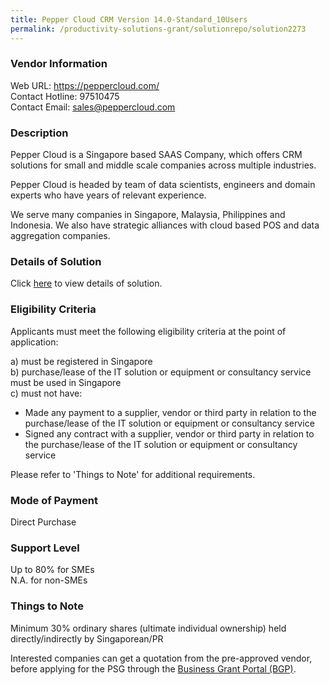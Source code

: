 ```yaml
---
title: Pepper Cloud CRM Version 14.0-Standard_10Users
permalink: /productivity-solutions-grant/solutionrepo/solution2273
---
```


### Vendor Information
Web URL: https://peppercloud.com/ <br>Contact Hotline: 97510475 <br>Contact Email: sales@peppercloud.com <br>

### Description

Pepper Cloud is a Singapore based SAAS Company, which offers CRM solutions for small and middle scale companies across multiple industries. 

Pepper Cloud is headed by team of data scientists, engineers and domain experts who have years of relevant experience.

We serve many companies in Singapore, Malaysia, Philippines and Indonesia. We also have strategic alliances with cloud based POS and data aggregation companies.

### Details of Solution

Click <a href='https://www.gobusiness.gov.sg/images/psg/Pepper_Cloud_20200952_Desensitised_Annex_3_Part_3.pdf' target='_blank'>here</a> to view details of solution.

### Eligibility Criteria

Applicants must meet the following eligibility criteria at the point of application:

a) must be registered in Singapore <br>
b) purchase/lease of the IT solution or equipment or consultancy service must be used in Singapore <br>
c) must not have:
- Made any payment to a supplier, vendor or third party in relation to the purchase/lease of the IT solution or equipment or consultancy service
- Signed any contract with a supplier, vendor or third party in relation to the purchase/lease of the IT solution or equipment or consultancy service

Please refer to 'Things to Note' for additional requirements.

### Mode of Payment
Direct Purchase

### Support Level
Up to 80% for SMEs <br>
N.A. for non-SMEs

### Things to Note
Minimum 30% ordinary shares (ultimate individual ownership) held directly/indirectly by Singaporean/PR

Interested companies can get a quotation from the pre-approved vendor, before applying for the PSG through the <a target='_blank' href='https://www.businessgrants.gov.sg/'>Business Grant Portal (BGP)</a>.
